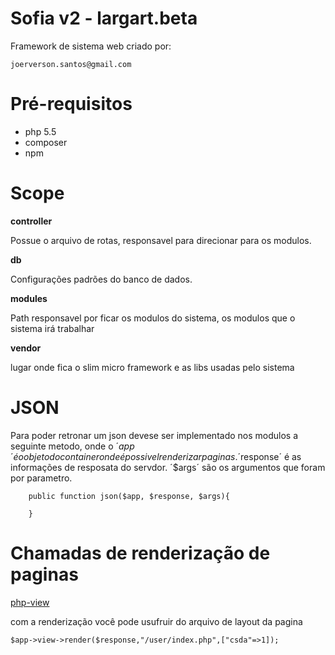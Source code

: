# Sofia v2 - largart.beta
Framework de sistema web criado por:
```
joerverson.santos@gmail.com
```

# Pré-requisitos

- php 5.5
- composer
- npm

# Scope

__controller__

Possue o arquivo de rotas, responsavel para direcionar para os modulos.

__db__

Configurações padrões do banco de dados.

__modules__

Path responsavel por ficar os modulos do sistema, os modulos que o sistema irá trabalhar

__vendor__

lugar onde fica o slim micro framework e as libs usadas pelo sistema

# JSON
Para poder retronar um json devese ser implementado nos modulos a seguinte metodo, onde o
´$app´ é o objeto do container onde é possivel renderizar paginas.
´$response´ é as informações de resposata do servdor.
´$args´ são os argumentos que foram por parametro. 

```
    public function json($app, $response, $args){
        
    }
```


# Chamadas de renderização de paginas 
 [php-view](https://github.com/slimphp/PHP-View)
 
 com a renderização você pode usufruir do arquivo de layout da pagina 
 
 ```
 $app->view->render($response,"/user/index.php",["csda"=>1]);
 ```